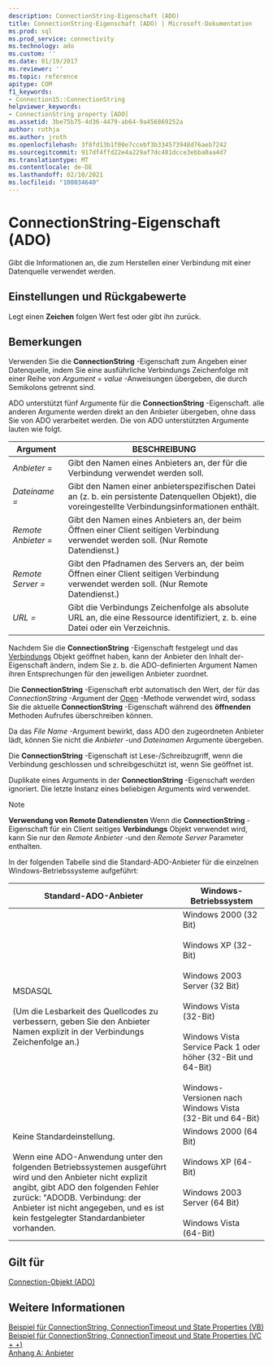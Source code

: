 ```yaml
---
description: ConnectionString-Eigenschaft (ADO)
title: ConnectionString-Eigenschaft (ADO) | Microsoft-Dokumentation
ms.prod: sql
ms.prod_service: connectivity
ms.technology: ado
ms.custom: ''
ms.date: 01/19/2017
ms.reviewer: ''
ms.topic: reference
apitype: COM
f1_keywords:
- Connection15::ConnectionString
helpviewer_keywords:
- ConnectionString property [ADO]
ms.assetid: 3be75b75-4d36-4479-ab64-9a456869252a
author: rothja
ms.author: jroth
ms.openlocfilehash: 3f8fd13b1f00e7ccebf3b334573948d76aeb7242
ms.sourcegitcommit: 917df4ffd22e4a229af7dc481dcce3ebba0aa4d7
ms.translationtype: MT
ms.contentlocale: de-DE
ms.lasthandoff: 02/10/2021
ms.locfileid: "100034640"
---
```

# <a name="connectionstring-property-ado"></a>ConnectionString-Eigenschaft (ADO)
Gibt die Informationen an, die zum Herstellen einer Verbindung mit einer Datenquelle verwendet werden.  
  
## <a name="settings-and-return-values"></a>Einstellungen und Rückgabewerte  
 Legt einen **Zeichen** folgen Wert fest oder gibt ihn zurück.  
  
## <a name="remarks"></a>Bemerkungen  
 Verwenden Sie die **ConnectionString** -Eigenschaft zum Angeben einer Datenquelle, indem Sie eine ausführliche Verbindungs Zeichenfolge mit einer Reihe von *Argument* *= value* -Anweisungen übergeben, die durch Semikolons getrennt sind.  
  
 ADO unterstützt fünf Argumente für die **ConnectionString** -Eigenschaft. alle anderen Argumente werden direkt an den Anbieter übergeben, ohne dass Sie von ADO verarbeitet werden. Die von ADO unterstützten Argumente lauten wie folgt.  
  
|Argument|BESCHREIBUNG|  
|--------------|-----------------|  
|*Anbieter =*|Gibt den Namen eines Anbieters an, der für die Verbindung verwendet werden soll.|  
|*Dateiname =*|Gibt den Namen einer anbieterspezifischen Datei an (z. b. ein persistente Datenquellen Objekt), die voreingestellte Verbindungsinformationen enthält.|  
|*Remote Anbieter =*|Gibt den Namen eines Anbieters an, der beim Öffnen einer Client seitigen Verbindung verwendet werden soll. (Nur Remote Datendienst.)|  
|*Remote Server =*|Gibt den Pfadnamen des Servers an, der beim Öffnen einer Client seitigen Verbindung verwendet werden soll. (Nur Remote Datendienst.)|  
|*URL =*|Gibt die Verbindungs Zeichenfolge als absolute URL an, die eine Ressource identifiziert, z. b. eine Datei oder ein Verzeichnis.|  
  
 Nachdem Sie die **ConnectionString** -Eigenschaft festgelegt und das [Verbindungs](./connection-object-ado.md) Objekt geöffnet haben, kann der Anbieter den Inhalt der-Eigenschaft ändern, indem Sie z. b. die ADO-definierten Argument Namen ihren Entsprechungen für den jeweiligen Anbieter zuordnet.  
  
 Die **ConnectionString** -Eigenschaft erbt automatisch den Wert, der für das *ConnectionString* -Argument der [Open](./open-method-ado-connection.md) -Methode verwendet wird, sodass Sie die aktuelle **ConnectionString** -Eigenschaft während des **öffnenden** Methoden Aufrufes überschreiben können.  
  
 Da das *File Name* -Argument bewirkt, dass ADO den zugeordneten Anbieter lädt, können Sie nicht die *Anbieter* -und *Dateinamen* Argumente übergeben.  
  
 Die **ConnectionString** -Eigenschaft ist Lese-/Schreibzugriff, wenn die Verbindung geschlossen und schreibgeschützt ist, wenn Sie geöffnet ist.  
  
 Duplikate eines Arguments in der **ConnectionString** -Eigenschaft werden ignoriert. Die letzte Instanz eines beliebigen Arguments wird verwendet.  
  
> [!NOTE]
>  **Verwendung von Remote Datendiensten** Wenn die **ConnectionString** -Eigenschaft für ein Client seitiges **Verbindungs** Objekt verwendet wird, kann Sie nur den *Remote Anbieter* -und den *Remote Server* Parameter enthalten.  
  
 In der folgenden Tabelle sind die Standard-ADO-Anbieter für die einzelnen Windows-Betriebssysteme aufgeführt:  
  
|Standard-ADO-Anbieter|Windows-Betriebssystem|  
|--------------------------|------------------------------|  
|MSDASQL<br /><br /> (Um die Lesbarkeit des Quellcodes zu verbessern, geben Sie den Anbieter Namen explizit in der Verbindungs Zeichenfolge an.)|Windows 2000 (32 Bit)<br /><br /> Windows XP (32-Bit)<br /><br /> Windows 2003 Server (32 Bit)<br /><br /> Windows Vista (32-Bit)<br /><br /> Windows Vista Service Pack 1 oder höher (32-Bit und 64-Bit)<br /><br /> Windows-Versionen nach Windows Vista (32-Bit und 64-Bit)|  
|Keine Standardeinstellung.<br /><br /> Wenn eine ADO-Anwendung unter den folgenden Betriebssystemen ausgeführt wird und den Anbieter nicht explizit angibt, gibt ADO den folgenden Fehler zurück: "ADODB. Verbindung: der Anbieter ist nicht angegeben, und es ist kein festgelegter Standardanbieter vorhanden.|Windows 2000 (64 Bit)<br /><br /> Windows XP (64-Bit)<br /><br /> Windows 2003 Server (64 Bit)<br /><br /> Windows Vista (64-Bit)|  
  
## <a name="applies-to"></a>Gilt für  
 [Connection-Objekt (ADO)](./connection-object-ado.md)  
  
## <a name="see-also"></a>Weitere Informationen  
 [Beispiel für ConnectionString, ConnectionTimeout und State Properties (VB)](./connectionstring-connectiontimeout-and-state-properties-example-vb.md)   
 [Beispiel für ConnectionString, ConnectionTimeout und State Properties (VC + +)](./connectionstring-connectiontimeout-and-state-properties-example-vc.md)   
 [Anhang A: Anbieter](../../guide/appendixes/appendix-a-providers.md)